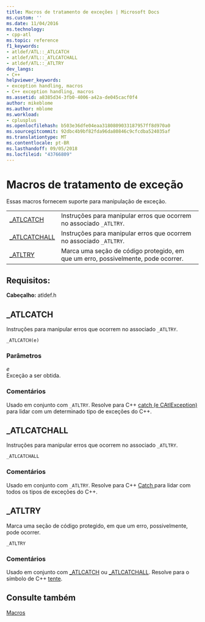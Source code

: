 ```yaml
---
title: Macros de tratamento de exceções | Microsoft Docs
ms.custom: ''
ms.date: 11/04/2016
ms.technology:
- cpp-atl
ms.topic: reference
f1_keywords:
- atldef/ATL::_ATLCATCH
- atldef/ATL::_ATLCATCHALL
- atldef/ATL::_ATLTRY
dev_langs:
- C++
helpviewer_keywords:
- exception handling, macros
- C++ exception handling, macros
ms.assetid: a8385d34-3fb0-4006-a42a-de045cacf0f4
author: mikeblome
ms.author: mblome
ms.workload:
- cplusplus
ms.openlocfilehash: b503e36dfe04eaa3180809033187957ff8d970a0
ms.sourcegitcommit: 92dbc4b9bf82fda96da80846c9cfcdba524035af
ms.translationtype: MT
ms.contentlocale: pt-BR
ms.lasthandoff: 09/05/2018
ms.locfileid: "43766809"
---
```

# <a name="exception-handling-macros"></a>Macros de tratamento de exceção

Essas macros fornecem suporte para manipulação de exceção.

|||
|-|-|
|[_ATLCATCH](#_atlcatch)|Instruções para manipular erros que ocorrem no associado `_ATLTRY`.|
|[_ATLCATCHALL](#_atlcatchall)|Instruções para manipular erros que ocorrem no associado `_ATLTRY`.|
|[_ATLTRY](#_atltry)|Marca uma seção de código protegido, em que um erro, possivelmente, pode ocorrer.|

## <a name="requirements"></a>Requisitos:

**Cabeçalho:** atldef.h

##  <a name="_atlcatch"></a>  _ATLCATCH

Instruções para manipular erros que ocorrem no associado `_ATLTRY`.

```
_ATLCATCH(e)
```

### <a name="parameters"></a>Parâmetros

*e*  
Exceção a ser obtida.

### <a name="remarks"></a>Comentários

Usado em conjunto com `_ATLTRY`. Resolve para C++ [catch (e CAtlException)](../../cpp/try-throw-and-catch-statements-cpp.md) para lidar com um determinado tipo de exceções do C++.

##  <a name="_atlcatchall"></a>  _ATLCATCHALL

Instruções para manipular erros que ocorrem no associado `_ATLTRY`.

```
_ATLCATCHALL
```

### <a name="remarks"></a>Comentários

Usado em conjunto com `_ATLTRY`. Resolve para C++ [Catch ](../../cpp/try-throw-and-catch-statements-cpp.md) para lidar com todos os tipos de exceções do C++.

##  <a name="_atltry"></a>  _ATLTRY

Marca uma seção de código protegido, em que um erro, possivelmente, pode ocorrer.

```
_ATLTRY
```

### <a name="remarks"></a>Comentários

Usado em conjunto com [_ATLCATCH](#_atlcatch) ou [_ATLCATCHALL](#_atlcatchall). Resolve para o símbolo de C++ [tente](../../cpp/try-throw-and-catch-statements-cpp.md).

## <a name="see-also"></a>Consulte também

[Macros](../../atl/reference/atl-macros.md)
